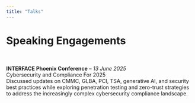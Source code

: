 ```yaml
---
title: "Talks"
---
```


# **Speaking Engagements**

&nbsp;

**INTERFACE Phoenix Conference** – *13 June 2025*<br>
Cybersecurity and Compliance For 2025<br>
Discussed updates on CMMC, GLBA, PCI, TSA, generative AI, and security best practices while exploring penetration testing and zero-trust strategies to address the increasingly complex cybersecurity compliance landscape.


